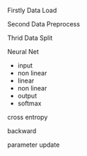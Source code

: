 
Firstly Data Load

Second Data Preprocess

Thrid Data Split

Neural Net

- input
- non linear
- linear
- non linear
- output
- softmax

cross entropy

backward

parameter update


